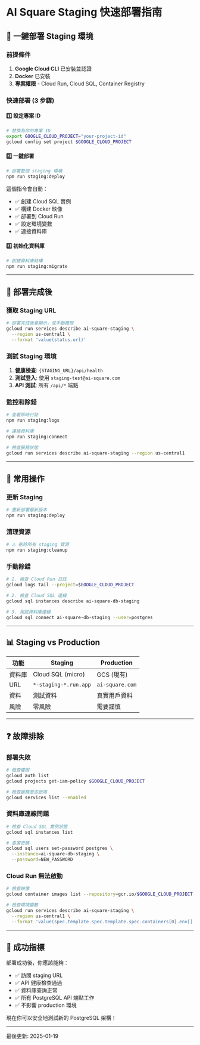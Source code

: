 # AI Square Staging 快速部署指南

## 🚀 一鍵部署 Staging 環境

### 前提條件
1. **Google Cloud CLI** 已安裝並認證
2. **Docker** 已安裝
3. **專案權限** - Cloud Run, Cloud SQL, Container Registry

### 快速部署 (3 步驟)

#### 1️⃣ 設定專案 ID
```bash
# 替換為你的專案 ID
export GOOGLE_CLOUD_PROJECT="your-project-id"
gcloud config set project $GOOGLE_CLOUD_PROJECT
```

#### 2️⃣ 一鍵部署
```bash
# 部署整個 staging 環境
npm run staging:deploy
```

這個指令會自動：
- ✅ 創建 Cloud SQL 實例
- ✅ 構建 Docker 映像
- ✅ 部署到 Cloud Run
- ✅ 設定環境變數
- ✅ 連接資料庫

#### 3️⃣ 初始化資料庫
```bash
# 創建資料庫結構
npm run staging:migrate
```

---

## 🎯 部署完成後

### 獲取 Staging URL
```bash
# 部署完成後會顯示，或手動獲取
gcloud run services describe ai-square-staging \
  --region us-central1 \
  --format 'value(status.url)'
```

### 測試 Staging 環境
1. **健康檢查**: `{STAGING_URL}/api/health`
2. **測試登入**: 使用 `staging-test@ai-square.com`
3. **API 測試**: 所有 `/api/*` 端點

### 監控和除錯
```bash
# 查看即時日誌
npm run staging:logs

# 連接資料庫
npm run staging:connect

# 檢查服務狀態
gcloud run services describe ai-square-staging --region us-central1
```

---

## 🔧 常用操作

### 更新 Staging
```bash
# 重新部署最新版本
npm run staging:deploy
```

### 清理資源
```bash
# ⚠️ 刪除所有 staging 資源
npm run staging:cleanup
```

### 手動除錯
```bash
# 1. 檢查 Cloud Run 日誌
gcloud logs tail --project=$GOOGLE_CLOUD_PROJECT

# 2. 檢查 Cloud SQL 連線
gcloud sql instances describe ai-square-db-staging

# 3. 測試資料庫連線
gcloud sql connect ai-square-db-staging --user=postgres
```

---

## 📊 Staging vs Production

| 功能 | Staging | Production |
|------|---------|------------|
| 資料庫 | Cloud SQL (micro) | GCS (現有) |
| URL | `*-staging-*.run.app` | `ai-square.com` |
| 資料 | 測試資料 | 真實用戶資料 |
| 風險 | 零風險 | 需要謹慎 |

---

## ❓ 故障排除

### 部署失敗
```bash
# 檢查權限
gcloud auth list
gcloud projects get-iam-policy $GOOGLE_CLOUD_PROJECT

# 檢查服務是否啟用
gcloud services list --enabled
```

### 資料庫連線問題
```bash
# 檢查 Cloud SQL 實例狀態
gcloud sql instances list

# 重置密碼
gcloud sql users set-password postgres \
  --instance=ai-square-db-staging \
  --password=NEW_PASSWORD
```

### Cloud Run 無法啟動
```bash
# 檢查映像
gcloud container images list --repository=gcr.io/$GOOGLE_CLOUD_PROJECT

# 檢查環境變數
gcloud run services describe ai-square-staging \
  --region us-central1 \
  --format 'value(spec.template.spec.template.spec.containers[0].env[].name,spec.template.spec.template.spec.containers[0].env[].value)'
```

---

## 🎉 成功指標

部署成功後，你應該能夠：
- ✅ 訪問 staging URL
- ✅ API 健康檢查通過
- ✅ 資料庫查詢正常
- ✅ 所有 PostgreSQL API 端點工作
- ✅ 不影響 production 環境

現在你可以安全地測試新的 PostgreSQL 架構！

---

最後更新: 2025-01-19
